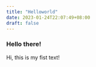 ```yaml
---
title: "Helloworld"
date: 2023-01-24T22:07:49+08:00
draft: false
---
```

### Hello there!
Hi, this is my fist text!
